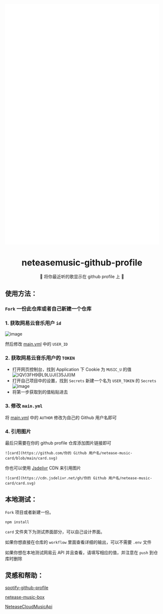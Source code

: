 <div align="center"><img src="card.svg"></div>

<div align="center"><h1>neteasemusic-github-profile</h1></div>

<div align="center">🎵 将你最近听的歌显示在 github profile 上 🎵</div>

## 使用方法：

### `Fork` 一份此仓库或者自己新建一个仓库

### 1. 获取网易云音乐用户 `id`

![image](https://user-images.githubusercontent.com/31311826/133114645-1a27d063-971d-4ede-9775-52f8052ef655.png)

然后修改 [main.yml](https://github.com/Nthily/netease-music-card/blob/main/.github/workflows/main.yml#L21) 中的 `USER_ID`

### 2. 获取网易云音乐用户的 `TOKEN`
 * 打开网页控制台，找到 Application 下 Cookie 为 `MUSIC_U` 的值
![}QV)3FH9@L9LUJ({35JJI}M](https://user-images.githubusercontent.com/31311826/133136019-63bbf232-d8d0-469d-8a45-f46fffdbeaab.png)
 * 打开自己项目中的设置，找到 `Secrets` 新建一个名为 `USER_TOKEN` 的 `Secrets`
 ![image](https://user-images.githubusercontent.com/31311826/133136507-fb2b61f8-1c09-40b8-bb7e-90e3f43b2c55.png)
 * 将第一步获取到的值粘贴进去

### 3. 修改 `main.yml`
 将 [main.yml](https://github.com/Nthily/netease-music-card/blob/main/.github/workflows/main.yml#L24) 中的 `AUTHOR` 修改为自己的 Github 用户名即可

### 4. 引用图片

最后只需要在你的 github profile 仓库添加图片链接即可

`![card](https://github.com/你的 Github 用户名/netease-music-card/blob/main/card.svg)`

你也可以使用 [Jsdelivr](https://www.jsdelivr.com/?docs=gh) CDN 来引用图片

`![card](https://cdn.jsdelivr.net/gh/你的 Github 用户名/netease-music-card/card.svg)`

## 本地测试：

`Fork` 项目或者新建一份。

```
npm install
```

`card` 文件夹下为测试界面部分，可以自己设计界面。

如果你想直接在仓库的 `workflow` 里面查看详细的输出，可以不需要 `.env` 文件

如果你想在本地测试网易云 API 并且查看，请填写相应的值，并注意在 `push` 到仓库时删除

## 灵感和帮助：

[spotify-github-profile](https://github.com/kittinan/spotify-github-profile)

[netease-music-box](https://github.com/Leecason/netease-music-box)

[NeteaseCloudMusicApi](https://github.com/Binaryify/NeteaseCloudMusicApi)


